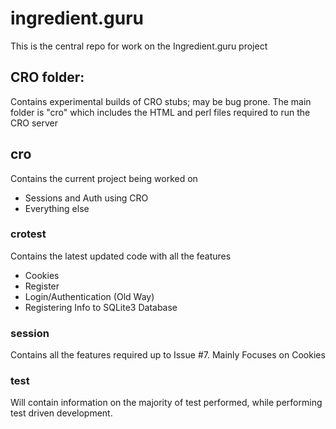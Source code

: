 
# ingredient.guru
This is the central repo for work on the Ingredient.guru project

## CRO folder:
Contains experimental builds of CRO stubs; may be bug prone. The main folder is "cro" which includes the HTML and perl files required to run the CRO server

## cro
Contains the current project being worked on
* Sessions and Auth using CRO
* Everything else

### crotest
Contains the latest updated code with all the features
* Cookies
* Register
* Login/Authentication (Old Way)
* Registering Info to SQLite3 Database

### session
Contains all the features required up to Issue #7. Mainly Focuses on Cookies

### test
Will contain information on the majority of test performed, while performing test driven development.
